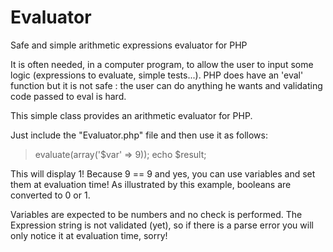 Evaluator
=========

Safe and simple arithmetic expressions evaluator for PHP

It is often needed, in a computer program, to allow the user to input some logic (expressions to evaluate, simple tests...).
PHP does have an 'eval' function but it is not safe : the user can do anything he wants and validating code passed to eval is hard.

This simple class provides an arithmetic evaluator for PHP.

Just include the "Evaluator.php" file and then use it as follows:

> <?php  
> include_once 'Evaluator.php';  
> 
> $ev = new Evaluator('(2*2+3)/7 + 8 == $var');  
> $result = $ev->evaluate(array('$var' => 9));  
> echo $result;    

This will display 1! Because 9 == 9 and yes, you can use variables and set them at evaluation time!
As illustrated by this example, booleans are converted to 0 or 1.

Variables are expected to be numbers and no check is performed. The Expression string is not validated (yet), so if there is a parse error you will only notice it at evaluation time, sorry!
